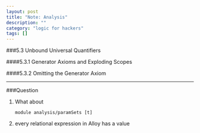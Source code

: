 ```yaml
---
layout: post
title: "Note: Analysis"
description: ""
category: "logic for hackers"
tags: []
---
```


###5.3 Unbound Universal Quantifiers

####5.3.1 Generator Axioms and Exploding Scopes

####5.3.2 Omitting the Generator Axiom

***

###Question

1. What about 
    
    ```module analysis/paramSets [t]```

2. every relational expression in Alloy has a value
